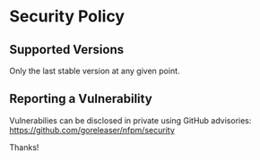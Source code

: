 # Security Policy

## Supported Versions

Only the last stable version at any given point.

## Reporting a Vulnerability

Vulnerabilies can be disclosed in private using GitHub advisories: https://github.com/goreleaser/nfpm/security

Thanks!
